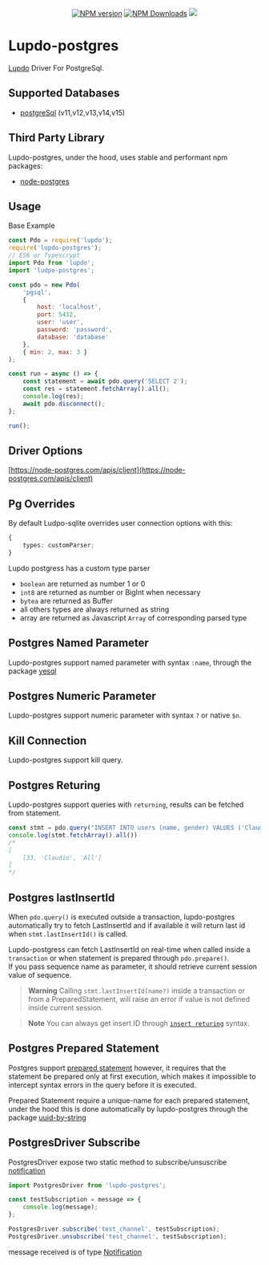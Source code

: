 <p align="center">
	<a href="https://www.npmjs.com/package/lupdo-postgres" target="__blank"><img src="https://img.shields.io/npm/v/lupdo-postgres?color=0476bc&label=" alt="NPM version"></a>
	<a href="https://www.npmjs.com/package/lupdo-postgres" target="__blank"><img alt="NPM Downloads" src="https://img.shields.io/npm/dm/lupdo-postgres?color=3890aa&label="></a>
    <a href="https://codecov.io/github/Lupennat/lupdo-postgres" >
        <img src="https://codecov.io/github/Lupennat/lupdo-postgres/branch/main/graph/badge.svg?token=64B998KKDF"/>
    </a>
</p>

# Lupdo-postgres

[Lupdo](https://www.npmjs.com/package/lupdo) Driver For PostgreSql.

## Supported Databases

-   [postgreSql](https://www.postgresql.org/) (v11,v12,v13,v14,v15)

## Third Party Library

Lupdo-postgres, under the hood, uses stable and performant npm packages:

-   [node-postgres](https://node-postgres.com/)

## Usage

Base Example

```js
const Pdo = require('lupdo');
require('lupdo-postgres');
// ES6 or Typescrypt
import Pdo from 'lupdo';
import 'ludpo-postgres';

const pdo = new Pdo(
    'pgsql',
    {
        host: 'localhost',
        port: 5432,
        user: 'user',
        password: 'password',
        database: 'database'
    },
    { min: 2, max: 3 }
);

const run = async () => {
    const statement = await pdo.query('SELECT 2');
    const res = statement.fetchArray().all();
    console.log(res);
    await pdo.disconnect();
};

run();
```

## Driver Options

[https://node-postgres.com/apis/client](https://node-postgres.com/apis/client)

## Pg Overrides

By default Ludpo-sqlite overrides user connection options with this:

```ts
{
    types: customParser;
}
```

Lupdo postgress has a custom type parser

-   `boolean` are returned as number 1 or 0
-   `int8` are returned as number or BigInt when necessary
-   `bytea` are returned as Buffer
-   all others types are always returned as string
-   array are returned as Javascript `Array` of corresponding parsed type

## Postgres Named Parameter

Lupdo-postgres support named parameter with syntax `:name`, through the package [yesql](https://github.com/pihvi/yesql)

## Postgres Numeric Parameter

Lupdo-postgres support numeric parameter with syntax `?` or native `$n`.

## Kill Connection

Lupdo-postgres support kill query.

## Postgres Returing

Lupdo-postgres support queries with `returning`, results can be fetched from statement.

```ts
const stmt = pdo.query("INSERT INTO users (name, gender) VALUES ('Claudio', 'All') returning *;");
console.log(stmt.fetchArray().all())
/*
[
    [33, 'Claudio', 'All']
]
*/
```

## Postgres lastInsertId

When `pdo.query()` is executed outside a transaction, lupdo-postgres automatically try to fetch LastInsertId and if available it will return last id when `stmt.lastInsertId()` is called.

Lupdo-postgress can fetch LastInsertId on real-time when called inside a `transaction` or when statement is prepared through `pdo.prepare()`.\
If you pass sequence name as parameter, it should retrieve current session value of sequence.

> **Warning**
> Calling `stmt.lastInsertId(name?)` inside a transaction or from a PreparedStatement, will raise an error if value is not defined inside current session.

> **Note**
> You can always get insert ID through [`insert returing`](#postgres-returing) syntax.

## Postgres Prepared Statement

Postgres support [prepared statement](https://node-postgres.com/features/queries#prepared-statements) however, it requires that the statement be prepared only at first execution, which makes it impossible to intercept syntax errors in the query before it is executed.

Prepared Statement require a unique-name for each prepared statement, under the hood this is done automatically by lupdo-postgres through the package [uuid-by-string](https://github.com/Danakt/uuid-by-string)

## PostgresDriver Subscribe

PostgresDriver expose two static method to subscribe/unsuscribe [notification](https://www.postgresql.org/docs/current/sql-notify.html)

```ts
import PostgresDriver from 'lupdo-postgres';

const testSubscription = message => {
    console.log(message);
};

PostgresDriver.subscribe('test_channel', testSubscription);
PostgresDriver.unsubscribe('test_channel', testSubscription);
```

message received is of type [Notification](https://node-postgres.com/apis/client#notification)
